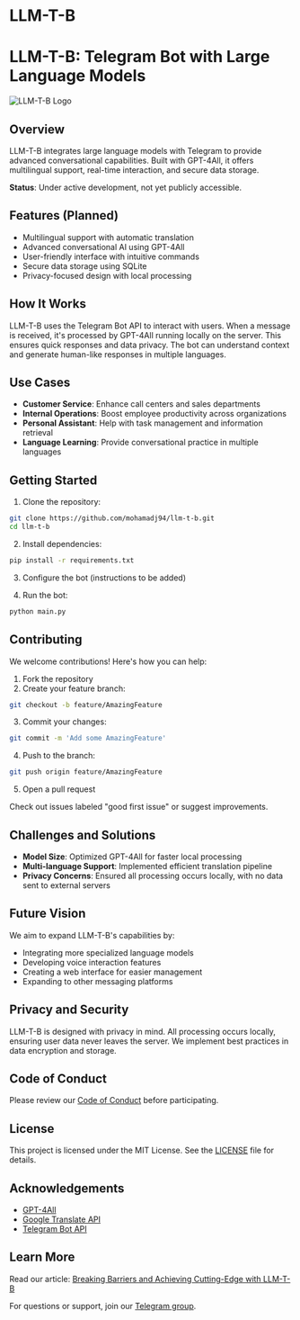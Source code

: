 # LLM-T-B


# LLM-T-B: Telegram Bot with Large Language Models

![LLM-T-B Logo](path/to/logo.png)

## Overview

LLM-T-B integrates large language models with Telegram to provide advanced conversational capabilities. Built with GPT-4All, it offers multilingual support, real-time interaction, and secure data storage.

**Status**: Under active development, not yet publicly accessible.

## Features (Planned)

- Multilingual support with automatic translation
- Advanced conversational AI using GPT-4All
- User-friendly interface with intuitive commands
- Secure data storage using SQLite
- Privacy-focused design with local processing

## How It Works

LLM-T-B uses the Telegram Bot API to interact with users. When a message is received, it's processed by GPT-4All running locally on the server. This ensures quick responses and data privacy. The bot can understand context and generate human-like responses in multiple languages.

## Use Cases

- **Customer Service**: Enhance call centers and sales departments
- **Internal Operations**: Boost employee productivity across organizations
- **Personal Assistant**: Help with task management and information retrieval
- **Language Learning**: Provide conversational practice in multiple languages

## Getting Started

1. Clone the repository:

```bash
git clone https://github.com/mohamadj94/llm-t-b.git
cd llm-t-b
```

2. Install dependencies:

```bash
pip install -r requirements.txt
```

3. Configure the bot (instructions to be added)

4. Run the bot:

```bash
python main.py
```

## Contributing

We welcome contributions! Here's how you can help:

1. Fork the repository
2. Create your feature branch:

```bash
git checkout -b feature/AmazingFeature
```

3. Commit your changes:

```bash
git commit -m 'Add some AmazingFeature'
```

4. Push to the branch:

```bash
git push origin feature/AmazingFeature
```

5. Open a pull request

Check out issues labeled "good first issue" or suggest improvements.

## Challenges and Solutions

- **Model Size**: Optimized GPT-4All for faster local processing
- **Multi-language Support**: Implemented efficient translation pipeline
- **Privacy Concerns**: Ensured all processing occurs locally, with no data sent to external servers

## Future Vision

We aim to expand LLM-T-B's capabilities by:
- Integrating more specialized language models
- Developing voice interaction features
- Creating a web interface for easier management
- Expanding to other messaging platforms

## Privacy and Security

LLM-T-B is designed with privacy in mind. All processing occurs locally, ensuring user data never leaves the server. We implement best practices in data encryption and storage.

## Code of Conduct

Please review our [Code of Conduct](CODE_OF_CONDUCT.md) before participating.

## License

This project is licensed under the MIT License. See the [LICENSE](LICENSE) file for details.

## Acknowledgements

- [GPT-4All](https://github.com/nomic-ai/gpt4all)
- [Google Translate API](https://cloud.google.com/translate/docs)
- [Telegram Bot API](https://core.telegram.org/bots/api)

## Learn More

Read our article: [Breaking Barriers and Achieving Cutting-Edge with LLM-T-B](https://ai.gopubby.com/breaking-barriers-and-achieving-cutting-edge-with-llm-t-b-developing-code-and-a-comprehensive-0f3d28fe8788)

For questions or support, join our [Telegram group](https://t.me/llmtb_support).
